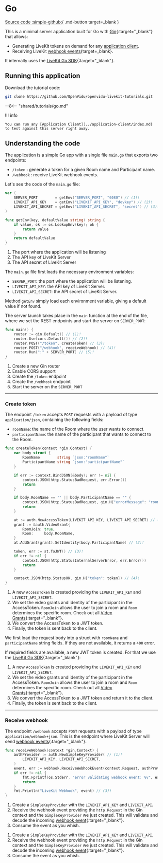 # Go

[Source code :simple-github:](https://github.com/OpenVidu/openvidu-livekit-tutorials/tree/master/application-server/go){ .md-button target=\_blank }

This is a minimal server application built for Go with [Gin](https://gin-gonic.com/){:target="\_blank"}  that allows:

- Generating LiveKit tokens on demand for any [application client](../application-client/index.md).
- Receiving LiveKit [webhook events](https://docs.livekit.io/realtime/server/webhooks/){target=\_blank}.

It internally uses the [LiveKit Go SDK](https://pkg.go.dev/github.com/livekit/server-sdk-go){:target="\_blank"}.

## Running this application

Download the tutorial code:

```bash
git clone https://github.com/OpenVidu/openvidu-livekit-tutorials.git
```

--8<-- "shared/tutorials/go.md"

!!! info

    You can run any [Application Client](../application-client/index.md) to test against this server right away.

## Understanding the code

The application is a simple Go app with a single file `main.go` that exports two endpoints:

- `/token` : generate a token for a given Room name and Participant name.
- `/webhook` : receive LiveKit webhook events.

Let's see the code of the `main.go` file:

```go title="<a href='https://github.com/OpenVidu/openvidu-livekit-tutorials/blob/master/application-server/go/main.go/#L14-L25' target='_blank'>main.go</a>" linenums="14"
var (
	SERVER_PORT        = getEnv("SERVER_PORT", "6080") // (1)!
	LIVEKIT_API_KEY    = getEnv("LIVEKIT_API_KEY", "devkey") // (2)!
	LIVEKIT_API_SECRET = getEnv("LIVEKIT_API_SECRET", "secret") // (3)!
)

func getEnv(key, defaultValue string) string {
	if value, ok := os.LookupEnv(key); ok {
		return value
	}
	return defaultValue
}
```

1. The port where the application will be listening
2. The API key of LiveKit Server
3. The API secret of LiveKit Server

The `main.go` file first loads the necessary environment variables:

- `SERVER_PORT`: the port where the application will be listening.
- `LIVEKIT_API_KEY`: the API key of LiveKit Server.
- `LIVEKIT_API_SECRET`: the API secret of LiveKit Server.

Method `getEnv` simply load each environment variable, giving a default value if not found.

The server launch takes place in the `main` function at the end of the file, where we set the REST endpoints and start the server on `SERVER_PORT`:

```go title="<a href='https://github.com/OpenVidu/openvidu-livekit-tutorials/blob/master/application-server/go/main.go#L71-L77' target='_blank'>main.go</a>" linenums="71"
func main() {
	router := gin.Default() // (1)!
	router.Use(cors.Default()) // (2)!
	router.POST("/token", createToken) // (3)!
	router.POST("/webhook", receiveWebhook) // (4)!
	router.Run(":" + SERVER_PORT) // (5)!
}
```

1. Create a new Gin router
2. Enable CORS support
3. Create the `/token` endpoint
4. Create the `/webhook` endpoint
5. Start the server on the `SERVER_PORT`

---

### Create token

The endpoint `/token` accepts `POST` requests with a payload of type `application/json`, containing the following fields:

- `roomName`: the name of the Room where the user wants to connect.
- `participantName`: the name of the participant that wants to connect to the Room.

```go title="<a href='https://github.com/OpenVidu/openvidu-livekit-tutorials/blob/master/application-server/go/main.go#L27-L57' target='_blank'>main.go</a>" linenums="27"
func createToken(context *gin.Context) {
	var body struct {
		RoomName        string `json:"roomName"`
		ParticipantName string `json:"participantName"`
	}

	if err := context.BindJSON(&body); err != nil {
		context.JSON(http.StatusBadRequest, err.Error())
		return
	}

	if body.RoomName == "" || body.ParticipantName == "" {
		context.JSON(http.StatusBadRequest, gin.H{"errorMessage": "roomName and participantName are required"})
		return
	}

	at := auth.NewAccessToken(LIVEKIT_API_KEY, LIVEKIT_API_SECRET) // (1)!
	grant := &auth.VideoGrant{
		RoomJoin: true,
		Room:     body.RoomName,
	}
	at.AddGrant(grant).SetIdentity(body.ParticipantName) // (2)!

	token, err := at.ToJWT() // (3)!
	if err != nil {
		context.JSON(http.StatusInternalServerError, err.Error())
		return
	}

	context.JSON(http.StatusOK, gin.H{"token": token}) // (4)!
}
```

1. A new `AccessToken` is created providing the `LIVEKIT_API_KEY` and `LIVEKIT_API_SECRET`.
2. We set the video grants and identity of the participant in the AccessToken. `RoomJoin` allows the user to join a room and `Room` determines the specific room. Check out all [Video Grants](https://docs.livekit.io/realtime/concepts/authentication/#Video-grant){:target="\_blank"}.
3. We convert the AccessToken to a JWT token.
4. Finally, the token is sent back to the client.

We first load the request body into a struct with `roomName` and `participantName` string fields. If they are not available, it returns a `400` error.

If required fields are available, a new JWT token is created. For that we use the [LiveKit Go SDK](https://pkg.go.dev/github.com/livekit/server-sdk-go){:target="\_blank"}:

1. A new `AccessToken` is created providing the `LIVEKIT_API_KEY` and `LIVEKIT_API_SECRET`.
2. We set the video grants and identity of the participant in the AccessToken. `RoomJoin` allows the user to join a room and `Room` determines the specific room. Check out all [Video Grants](https://docs.livekit.io/realtime/concepts/authentication/#Video-grant){:target="\_blank"}.
3. We convert the AccessToken to a JWT token and return it to the client.
4. Finally, the token is sent back to the client.

---

### Receive webhook

The endpoint `/webhook` accepts `POST` requests with a payload of type `application/webhook+json`. This is the endpoint where LiveKit Server will send [webhook events](https://docs.livekit.io/realtime/server/webhooks/#Events){:target="\_blank"}.

```go title="<a href='https://github.com/OpenVidu/openvidu-livekit-tutorials/blob/master/application-server/go/main.go#L59-L69' target='_blank'>main.go</a>" linenums="59"
func receiveWebhook(context *gin.Context) {
	authProvider := auth.NewSimpleKeyProvider( // (1)!
		LIVEKIT_API_KEY, LIVEKIT_API_SECRET,
	)
	event, err := webhook.ReceiveWebhookEvent(context.Request, authProvider) // (2)!
	if err != nil {
		fmt.Fprintf(os.Stderr, "error validating webhook event: %v", err)
		return
	}
	fmt.Println("LiveKit Webhook", event) // (3)!
}
```

1. Create a `SimpleKeyProvider` with the `LIVEKIT_API_KEY` and `LIVEKIT_API`.
2. Receive the webhook event providing the `http.Request` in the Gin context and the `SimpleKeyProvider` we just created. This will validate and decode the incoming [webhook event](https://docs.livekit.io/realtime/server/webhooks/){:target="\_blank"}.
3. Consume the event as you whish.

<span></span>

1. Create a `SimpleKeyProvider` with the `LIVEKIT_API_KEY` and `LIVEKIT_API`.
2. Receive the webhook event providing the `http.Request` in the Gin context and the `SimpleKeyProvider` we just created. This will validate and decode the incoming [webhook event](https://docs.livekit.io/realtime/server/webhooks/){:target="\_blank"}.
3. Consume the event as you whish.

<br>